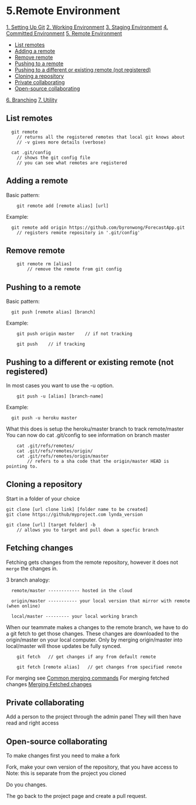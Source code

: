 
5.Remote Environment
====================

[1. Setting Up Git](01-SettingUpGit.md)
[2. Working Environment](02-WorkingEnvironment.md)
[3. Staging Environment](03-StagingEnvironment.md)
[4. Committed Environment](04-CommittedEnvironment.md)
[5. Remote Environment](05-RemoteEnvironment.md)
<!-- TOC -->

- [List remotes](#list-remotes)
- [Adding a remote](#adding-a-remote)
- [Remove remote](#remove-remote)
- [Pushing to a remote](#pushing-to-a-remote)
- [Pushing to a different or existing remote (not registered)](#pushing-to-a-different-or-existing-remote-not-registered)
- [Cloning a repository](#cloning-a-repository)
- [Private collaborating](#private-collaborating)
- [Open-source collaborating](#open-source-collaborating)

<!-- /TOC -->
[6. Branching](06-Branching.md)
[7. Utility](07-Utility.md)


## List remotes
```
  git remote
    // returns all the registered remotes that local git knows about
    // -v gives more details (verbose)

  cat .git/config
    // shows the git config file
    // you can see what remotes are registered
```

## Adding a remote

Basic pattern:
```
    git remote add [remote alias] [url]
```
Example:
```
  git remote add origin https://github.com/byronwong/ForecastApp.git
    // registers remote repository in '.git/config'
```

## Remove remote
```
	git remote rm [alias]
		// remove the remote from git config
```

## Pushing to a remote

Basic pattern:
```
  git push [remote alias] [branch]
```
Example:
```
	git push origin master    // if not tracking

	git push    // if tracking
```

## Pushing to a different or existing remote (not registered)

In most cases you want to use the -u option.
```
	git push -u [alias] [branch-name]
```
Example:
```
  git push -u heroku master
```

What this does is setup the heroku/master branch to track remote/master
You can now do cat .git/config to see information on branch master
```
	cat .git/refs/remotes/
	cat .git/refs/remotes/origin/
	cat .git/refs/remotes/origin/master
		// refers to a sha code that the origin/master HEAD is pointing to.
```

## Cloning a repository

Start in a folder of your choice

	git clone [url clone link] [folder name to be created]
	git clone https://github/myproject.com lynda_version

	git clone [url] [target folder] -b
		// allows you to target and pull down a specfic branch


Fetching changes
----------------

Fetching gets changes from the remote repository, however it does not `merge` the changes in.

3 branch analogy:
```
  remote/master ------------ hosted in the cloud

  origin/master ----------- your local version that mirror with remote (when online)

  local/master --------- your local working branch
```
When our teammate makes a changes to the remote branch, we have to do a git fetch to get those changes.
These changes are downloaded to the origin/master on your local computer.
Only by merging origin/master into local/master will those updates be fully synced.
```
	git fetch   // get changes if any from default remote

	git fetch [remote alias]   // get changes from specified remote
```
For merging see [Common merging commands](06-Branching.md#common-merging-commands)
For merging fetched changes [Merging Fetched changes](06-Branching.md#merging-fetched-changes)

## Private collaborating

Add a person to the project through the admin panel
They will then have read and right access


## Open-source collaborating

To make changes first you need to make a fork

Fork, make your own version of the repository, that you have access to
Note: this is separate from the project you cloned

Do you changes.

The go back to the project page and create a pull request.
